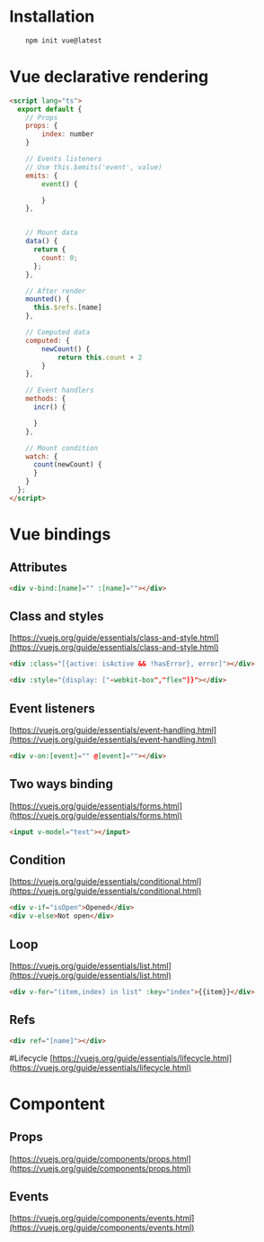 # Installation

```bash
    npm init vue@latest
```

# Vue declarative rendering

```html
<script lang="ts">
  export default {
    // Props
    props: {
        index: number
    }

    // Events listeners
    // Use this.$emits('event', value)
    emits: {
        event() {

        }
    },


    // Mount data
    data() {
      return {
        count: 0;
      };
    },

    // After render
    mounted() {
      this.$refs.[name]
    },

    // Computed data
    computed: {
        newCount() {
            return this.count + 2
        }
    },

    // Event handlers
    methods: {
      incr() {

      }
    },

    // Mount condition
    watch: {
      count(newCount) {
      }
    }
  };
</script>
```

# Vue bindings

## Attributes

```html
<div v-bind:[name]="" :[name]=""></div>
```

## Class and styles

[https://vuejs.org/guide/essentials/class-and-style.html](https://vuejs.org/guide/essentials/class-and-style.html)

```html
<div :class="[{active: isActive && !hasError}, error]"></div>

<div :style="{display: ["-webkit-box","flex"]}"></div>
```

## Event listeners

[https://vuejs.org/guide/essentials/event-handling.html](https://vuejs.org/guide/essentials/event-handling.html)

```html
<div v-on:[event]="" @[event]=""></div>
```

## Two ways binding

[https://vuejs.org/guide/essentials/forms.html](https://vuejs.org/guide/essentials/forms.html)

```html
<input v-model="text"></input>
```

## Condition

[https://vuejs.org/guide/essentials/conditional.html](https://vuejs.org/guide/essentials/conditional.html)

```html
<div v-if="isOpen">Opened</div>
<div v-else>Not open</div>
```

## Loop

[https://vuejs.org/guide/essentials/list.html](https://vuejs.org/guide/essentials/list.html)

```html
<div v-for="(item,index) in list" :key="index">{{item}}</div>
```

## Refs

```html
<div ref="[name]"></div>
```

#Lifecycle
[https://vuejs.org/guide/essentials/lifecycle.html](https://vuejs.org/guide/essentials/lifecycle.html)

# Compontent

## Props

[https://vuejs.org/guide/components/props.html](https://vuejs.org/guide/components/props.html)

## Events

[https://vuejs.org/guide/components/events.html](https://vuejs.org/guide/components/events.html)

